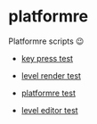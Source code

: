 # platformre
Platformre scripts :wink:

- [key press test](https://sheeptester.github.io/platformre/keypresses.html)

- [level render test](https://sheeptester.github.io/platformre/level.html)

- [platformre test](https://sheeptester.github.io/platformre/levelplaytest.html)

- [level editor test](https://sheeptester.github.io/platformre/levelmaker.html)